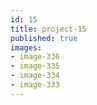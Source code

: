 ```yaml
---
id: 15
title: project-15
published: true
images:
- image-336
- image-335
- image-334
- image-333
---
```

